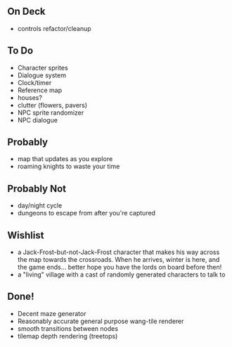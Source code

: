 ## On Deck

* controls refactor/cleanup

## To Do

* Character sprites
* Dialogue system
* Clock/timer
* Reference map
* houses?
* clutter (flowers, pavers)
* NPC sprite randomizer
* NPC dialogue

## Probably

* map that updates as you explore
* roaming knights to waste your time

## Probably Not

* day/night cycle
* dungeons to escape from after you're captured

## Wishlist

* a Jack-Frost-but-not-Jack-Frost character that makes his way across the map towards the crossroads. When he arrives, winter is here, and the game ends... better hope you have the lords on board before then!
* a "living" village with a cast of randomly generated characters to talk to 

## Done!

* Decent maze generator
* Reasonably accurate general purpose wang-tile renderer
* smooth transitions between nodes
* tilemap depth rendering (treetops)